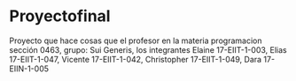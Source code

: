 # Proyectofinal
Proyecto que hace cosas que el profesor en la materia programacion sección 0463, grupo: Sui Generis, los integrantes Elaine 17-EIIT-1-003, Elias 17-EIIT-1-047, Vicente 17-EIIT-1-042, Christopher 17-EIIT-1-049, Dara 17-EIIN-1-005
